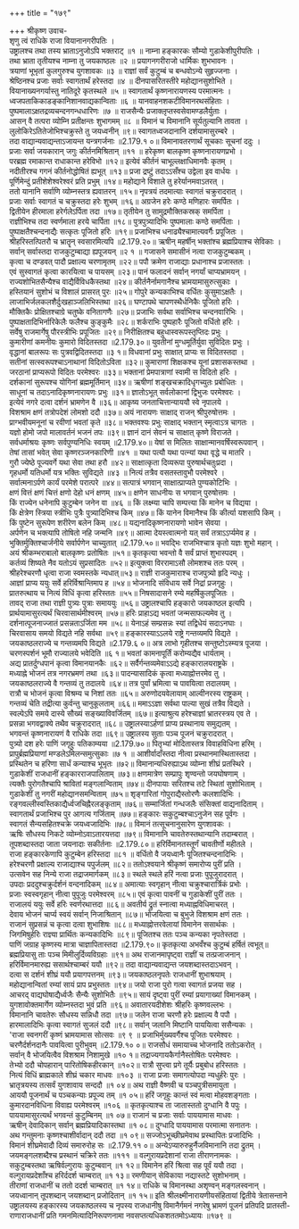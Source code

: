 +++
title = "१७९"

+++
श्रीकृष्ण उवाच-  
शृणु त्वं राधिके राजा वियानानगरीपतिः ।  
उष्ट्रालश्च तथा तस्य भ्राताऽनुजोऽपि भक्तराट् ॥१ ॥
नाम्ना हङ्कारकः सौम्यो गुडाकेशीपुरीपतिः ।  
तथा भ्राता तृतीयश्च नाम्ना तु जयकाष्ठलः ॥२ ॥
प्रयागनगरीराजो धार्मिकः शुभभावनः ।  
त्रयाणां भूभृतां कुलगुरुश्च युगशावकः ॥३ ॥
राज्ञां सर्वं कुटुम्बं च बन्धवोऽन्ये सुहृज्जनाः ।  
श्रेष्ठिनश्च प्रजाः सर्वाः स्वागतार्थं हरेस्तदा ॥४ ॥
दीनपासरितस्तीरे महोद्यानसुशोभिते ।  
वियानाख्यनगर्यास्तु नातिदूरे कृतस्थले ॥५ ॥
स्वागतार्थं कृष्णनारायणस्य परमात्मनः ।  
ध्वजपताकिकाडङ्कानिशानवाद्यकान्विताः ॥६ ॥
यानवाहनशकटीविमानरथसंहिताः ।  
पुष्पमालाऽक्षतद्रव्यचन्दनगन्धधारिणः ॥७ ॥
राजसैन्यैः प्रजाक्लृप्तस्वसेवामण्डलैर्युताः ।  
आसन् वै तत्परा व्योम्नि प्रतीक्षन्तः शुभागमम् ॥८ ॥
विमानं च विमानानि सूर्यतुल्यानि तावता ।  
लुलोकिरेऽतितेजोभिश्चक्रुस्ते तु जयध्वनीन् ॥९॥
स्वागतध्वजदानानि दर्शयामासुरम्बरे ।  
तदा वाद्यान्यवाद्यन्ताऽजायन्त यन्त्रगर्जनाः ॥2.179.१ ०॥
विमानावतरणार्थं सूचकाः सूचनां ददुः ।  
प्रजाः सर्वा जयकारान् जगुः कीर्तनमिश्रितान् ॥११ ॥
हरेकृष्ण बालकृष्ण कृष्णनारायणप्रभो ।  
परब्रह्म रमाकान्त राधाकान्त हरेविभो ॥१२॥
इत्येवं कीर्तनं चाभूल्लक्षाधिमानवैः कृतम् ।  
नदीतीरश्च गगनं कीर्तनोद्धोषितं ह्यभूत् ॥१३॥
प्रजा द्रष्टुं तदाऽऽसँश्च उद्वेला इव वार्धयः ।  
पूर्णिमेन्दुं प्रतीशेशेश्वरेश्वरं प्रति प्रभुम् ॥१४॥
महोद्याने विशाले तु हरेर्यानमवाऽतरत् ।  
ततो यानानि सर्वाणि व्योम्नस्तत्र ह्यवातरन् ॥१५॥
नृपत्रयं तदमात्याः स्वागतं चक्रुरादरात् ।  
प्रजाः सर्वाः स्वागतं च चक्रुस्तदा हरेः शुभम् ॥१६॥
अग्रजेन हरेः कण्ठे मणिहारः समर्पितः ।  
द्वितीयेन हीरमाला हरेर्गलेऽर्पिता तदा ॥१७॥
तृतीयेन तु सामुद्रमौक्तिकस्रक् समर्पिता ।  
राज्ञीभिश्च तदा स्वर्णमाला हरये चार्पिता ॥१८॥
पुत्रपुत्र्यादिभिः पुष्पमालाः कण्ठे समर्पिताः ।  
पुष्पाक्षतैश्चन्दनाद्यैः सत्कृतः पूजितो हरिः ॥१९॥
प्रजाभिश्च धनाढ्यैश्चामात्यवर्गैः प्रपूजितः ।  
श्रीहरिस्तत्पितरौ च भ्रातॄन् स्वसारमित्यपि ॥2.179.२०॥
ऋषीन् महर्षीन् भक्तांश्च ब्रह्मप्रियाश्च सेविकाः ।  
सर्वान् सर्वास्तदा राजकुटुम्बाद्या ह्यपूजयन् ॥२ १ ॥
गजासने समासीनं नत्वा राजकुटुम्बकम् ।  
कृत्वा च दण्डवत् पादौ प्रक्षाल्य चरणामृतम् ॥२२॥
पपौ क्रमेण राजाद्याः प्रधानाश्च प्रजास्ततः ।  
एवं सुस्वागतं कृत्वा कारयित्वा च पायसम् ॥२३॥
पानं फलादनं सर्वान् नगर्यां चाप्यभ्रामयन् ।  
राज्यशोभितसैन्यैश्च वाद्यैर्विविधकैस्तथा ॥२४॥
कीर्तनैर्नामगानैश्च भ्रामयामासुरुत्सुकाः ।  
हस्तियानं सुशोभं च विशालं प्रासरत् पुरः ॥२५॥
गोपुरे कन्यकाभिश्च वर्धितः कुसुमाऽक्षतैः ।  
लाजाभिर्जलकलशैर्दुःखहाञ्जलिभिस्तथा ॥२६॥
घण्टापथे चापणस्थैर्धनिकैः पूजितो हरिः ।  
मौक्तिकैः प्रोक्षितश्चाग्रे चतुष्के वनितागणैः ॥२७॥
प्रजाभिः सर्वथा सर्वाभिश्च चन्दनवारिभिः ।  
पुष्पाक्षतादिभिर्नारिकेलैः फलैश्च कुङ्कुमैः ॥२८॥
शर्कराभिः पुष्पहारैः पूजितो वर्धितो हरिः ।  
सर्वेषु राजमार्गेषु पौरस्त्रीभिः प्रपूजितः ॥२९॥
निरीक्षितश्च बहुधास्वरूपस्तृप्तिदः प्रभुः ।  
कुमारीणां कमनीयः कुमारो विदितस्तदा ॥2.179.३०॥
युवतीनां मुग्धमूर्तिर्युवा सुविदितः प्रभुः ।  
वृद्धानां बालरूपः सः पुत्रवद्विदितस्तदा ॥३ १॥
विधवानां प्रभुः साक्षात् प्राप्यः स विदितस्तदा ।  
सतीनां सत्स्वरूपश्चाऽनाथानां विदितोऽविता ॥३२॥
कुमाराणां शिक्षकश्च यूनां प्रशासकस्तथा ।  
जरठानां प्राप्यरूपो विदितः परमेश्वरः ॥३३॥
भक्तानां प्रेमपात्राणां स्वामी स विदितो हरिः ।  
दर्शकानां सुरूपश्च योगिनां ब्रह्ममूर्तिमान् ॥३४॥
ऋषीणां शङ्खचक्रादिधृगच्युतः प्रबोधितः ।  
साधूनां च तदाऽनादिकृष्णनारायणः प्रभुः ॥३१॥
ज्ञातोऽभूत् सर्वलोकानां द्विभुजः परमेश्वरः ।  
इत्येवं नगरे दत्वा दर्शनं भ्रामणेन वै ॥३६॥
आकृष्य जनताचित्तान्याययौ स्वे नृपालये ।  
विशश्राम क्षणं तत्रोपदेशं लोमशो ददौ ॥३७॥
अयं नारायणः साक्षाद् राजन् श्रीपुरुषोत्तमः ।  
प्राग्भवीयमनूनां च रवीणां भवतां कृते ॥३८॥
भक्तवश्यः प्रभुः साक्षाद् भक्तान् स्मृत्वाऽत्र चागतः ।  
यज्ञो होमो जपो मालावर्तनं भजनं तपः ॥३९॥
ज्ञानं दानं सेवनं च साक्षात् कृष्णे विराजते ।  
सर्वधर्माश्रयः कृष्णः सर्वपुण्यनिधिः स्वयम् ॥2.179.४०॥
येषां स मिलितः साक्षान्मानवर्षिस्वरूपवान् ।  
तेषां तासां भवेत् सेवा कृष्णरञ्जनकारिणी ॥४१ ॥
यथा पत्यौ यथा पत्न्यां यथा वृद्धे च मातरि ।  
गुरौ ज्येष्ठे पूज्यवर्गे यथा सेवा तथा हरौ ॥४२॥
साक्षात्कृता दिव्यरूपा पुरुषार्थचतुःप्रदा ।  
गृहधर्मो यतिधर्मो यत्र भक्तिः सुविद्यते ॥४३ ॥
नित्यं तत्रैव वसतस्तावुभौ परमेश्वरे ।  
सर्वात्मनाऽर्पणे कार्यं परमेशे परात्परे ॥४४॥
सत्पात्रं भगवान् साक्षात्प्राप्यते पुण्यकोटिभिः ।  
क्षणं वित्तं क्षणं चित्तं क्षणो देहो धनं क्षणम् ॥४५॥
क्षणेन साधनीयः स भगवान् पुरुषोत्तमः ।  
किं राज्येन धनेनापि कुटुम्बेन जनेन वा ॥४६ ॥
किं लक्ष्म्या चापि सम्पत्त्या किं मानेन च विद्यया ।  
किं क्षेत्रेण स्त्रिया स्त्रीभिः पुत्रैः पुत्र्यादिभिश्च किम् ॥४७॥
किं यानेन विमानैश्च किं कीर्त्या यशसापि किम् ।  
किं पुष्टेन सुरूपेण शरीरेण बलेन किम् ॥४८॥
यद्यनादिकृष्णनारायणो भावेन सेवया ।  
अर्पणेन च भक्त्यापि तोषितो नहि जन्मनि ॥४९॥
आत्मा देयस्त्वात्मनो यत् सर्वं तत्राऽऽर्प्यमेव ह ।  
भुक्तिर्मुक्तिश्चार्जनीये सर्वार्पणेन चाच्युतात् ॥2.179.५०॥
भवद्भिः राजभिश्चात्र कृतो यज्ञः शुभो महान् ।  
अयं श्रीकम्भराबालो बालकृष्णः प्रतोषितः ॥५१॥
कृतकृत्या भवन्तो वै सर्वं प्राप्तं शुभास्पदम् ।  
कर्तव्यं शिष्यते नैव यतोऽयं सुप्रसादितः ॥५२॥
इत्युक्त्वा विररामाऽसौ लोमशश्च ततः परम् ।  
श्रीहरेश्चरणौ धृत्वा राजा स्वमस्तके न्यधात्॥५३॥
राज्ञी राजकुमाराश्च राजपुत्र्यो हृदि न्यधुः ।  
आज्ञां प्राप्य ययुः सर्वे हरिर्विश्रान्तिमाप ह ॥५४॥
भोजनादि संविधाय सर्वे निद्रां प्रजगृहुः ।  
प्रातरुत्थाय च नित्यं विधिं कृत्वा हरिस्ततः ॥५५॥
निषसादासने रम्ये महर्षिकुलपूजितः ।  
तावद् राजा तथा राज्ञी पुत्र्यः पुत्राः समाययुः ॥५६॥
उष्ट्रालश्चापि हङ्कारो जयकाष्ठल इत्यपि ।  
प्रार्थयामासुरत्यर्थं चिरवासार्थमीश्वरम् ॥५७॥
हरिः प्राहाऽद्य भवतां जन्मसाफल्यमेव तु ।  
दर्शनात्पूजनाज्जातं प्रसन्नताऽर्जिता मम ॥५८॥
येनाऽहं सम्प्रसन्नः स्यां तद्विधेयं सदाऽनघाः ।  
चिरवासाय समयो विद्यते नहि सर्वथा ॥५९॥
हङ्कारस्याऽऽलये राष्ट्रे गन्तव्यमपि विद्यते ।  
जयकाष्ठलराज्ये च गन्तव्यमपि विद्यते ॥2.179.६ ०॥
अत्र लाभो गृहीतश्च सन्तुष्टोऽस्म्यत्र पूजया ।  
चरणस्पर्शनं भूमौ राज्यालये भवेदिति ॥६ १॥
भवतां कामनापूर्तिं करोम्यद्यैव धार्यताम् ।  
अद्य प्रातर्दुग्धपानं कृत्वा विमानयानकैः ॥६२॥
सर्वैर्गन्तव्यमेवाऽऽद्ये हङ्कारालयराष्ट्रके ।  
मध्याह्ने भोजनं तत्र नगरभ्रमणं तथा ॥६३॥
पादन्यासादिकं कृत्वा मध्याह्नोत्तरमेव तु ।  
जयकाष्ठलराज्ये वै गन्तव्यं तु तदालये ॥६४॥
तत्र पुर्यां भ्रमित्वा च पावयित्वा तदालयम् ।  
रात्रौ च भोजनं कृत्वा विश्रम्य च निशां ततः ॥६५॥
अरुणोदयवेलायाम् आल्वीनरस्य राष्ट्रकम् ।  
गन्तव्यं चेति तद्रीत्या कुर्वन्तु चानुकूलताम् ॥६६॥
ममाऽऽज्ञा सर्वथा पाल्या सुखं तत्रैव विद्यते ।  
स्वल्पेऽपि समये दास्ये सौख्यं सङ्ख्याविवर्जितम् ॥६७॥
इत्याश्रुत्य हरेश्चाज्ञां भ्रातरस्त्रय एव ते ।  
प्रसन्ना भगवद्वाक्ये तथैव चक्रुरादरात् ॥६८॥
उष्ट्रालस्याऽर्हणां प्राप्य प्रस्थानाय समुद्यतम् ।  
भगवन्तं कृष्णनारायणं वै राधिके तदा ॥६९॥
उष्ट्रालस्य सुताः पञ्च पूजनं चक्रुरादरात् ।  
पुत्र्यो दश हरेः पाणिं जगृहुः पतिकाम्यया ॥2.179.७०॥
पितृभ्यां मोदितास्तत्र विवाहविधिना हरिम् ।  
प्रापुर्ब्रह्मप्रियाणां मण्डलेऽमिलन्समुत्सुकाः ॥७ १ ॥
आशीर्वादाँस्तदा नीत्वा प्रस्थानमास्थितास्तदा ।  
प्रस्थितेन च हरिणा सार्धं कन्याश्च भूभृतः ॥७२॥
विमानान्यधिरुह्याऽथ व्योम्ना शीघ्रं प्रतस्थिरे ।  
गुडाकेशीं राजधानीं हङ्कारराजपालिताम् ॥७३॥
क्षणमात्रेण सम्प्रापुः शृण्वन्तो जयघोषणाम् ।  
त्यक्तैः पुरोगतैश्चापि श्रावितां मङ्गलान्विताम् ॥७४॥
दीनपायाः सरितश्च तटे स्थितां सुशोभिताम् ।  
गुडाकेशीं तु नगरीं महोद्यानसमन्विताम् ॥७५॥
शृङ्गारितां गोपुराद्यैस्तोरणैः कलशादिभिः ।  
रङ्गवल्लीस्वस्तिकाद्यैर्ध्वजचिह्नैरलङ्कृताम् ॥७६॥
सम्मार्जितां गन्धजलैः संसिक्तां वाद्यनादिताम् ।  
स्वागतार्थं प्रजाभिश्च पुर आगत्य गर्जिताम् ॥७७॥
हङ्कारः सकुटुम्बश्चाऽनुजेन सह पूर्वगः ।  
स्वागतं सैन्यसहितश्चक्रे जयध्वजादिभिः ॥७८॥
विमानं तत्सूचनानुसारेण युगशावकः ।  
ऋषिः सौधस्य निकटे व्योम्नोऽवाऽतारयत्तदा ॥७९॥
विमानानि चावतेरुस्तथान्यानि तदाम्बरात् ।  
तूपशब्दास्तदा जाता जयनादाः सकीर्तनाः ॥2.179.८०॥
हरिर्विमानतस्तूर्णं चावतीर्णो महीतले ।  
राजा हङ्कारकेणापि कुटुम्बेन हरिस्तदा ॥८१ ॥
वर्धितो वै जयध्वानैः पूजितश्चन्दनादिभिः ।  
हरेश्चरणौ प्रक्षाल्य राजाद्याश्च पपुर्जलम् ॥८२॥
ततोऽश्वयाने श्रीकृष्णं समारोप्य पुरीं प्रति ।  
उत्सवेन सह निन्ये राजा तद्राजमार्गकम् ॥८३॥
स्थले स्थले हरिं नत्वा प्रजाः पुपूजुरादरात् ।  
उपदाः प्रददुश्चक्रुर्दर्शनं वन्दनादिकम् ॥८४॥
अमात्याः स्वगृहान् नीत्वा चक्रुश्चारार्त्रिकं प्रभोः ।  
प्रजाः स्वस्वगृहान् नीत्वा पुपूजुः परमेश्वरम् ॥८५॥
एवं कृत्वा पावनीं च गुडाकेशीं पुरीं ततः ।  
राजालयं ययुः सर्वे हरिः स्वर्णरथात्तदा ॥८६॥
अवतीर्य द्रुतं स्नात्वा मध्याह्नविधिमाचरत् ।  
देवाय भोजनं चार्प्य स्वयं सर्वान् निजाश्रितान् ॥८७॥
भोजयित्वा च बुभुजे विशश्राम क्षणं ततः ।  
राजानं सुप्रसन्नं च कृत्वा दत्वा शुभाशिषः ॥८८॥
मध्याह्नोत्तरवेलायां विमानेन ससार्थकः ।  
जिगमिषुर्हरिः राज्ञ्या प्रार्थितः कन्यकादिभिः ॥८९॥
पूजितश्च ततः पञ्च कन्यका नृपतेस्तदा ।  
पाणिं जग्राह कृष्णस्य मात्रा चाज्ञापितास्तदा ॥2.179.९०॥
कृतकृत्या अभवँश्च कुटुम्बं हर्षितं त्वभूत्॥
ब्रह्मप्रियासु ताः पञ्च मिमीलुर्दिव्यविग्रहाः ॥९१॥
अथ राजानमापृष्ट्वा राज्ञीं च तत्प्रजाजनान् ।  
हरिर्विमानमारुह्य ससार्थश्चाम्बरं ययौ ॥९२॥
तदा वाद्यान्यवाद्यन्त जयशब्दास्तदाऽभवन् ।  
दत्वा स दर्शनं शीघ्रं ययौ प्रयागपत्तनम् ॥९३॥
जयकाष्ठलनृपतेः राजधानीं शुभाश्रयाम् ।  
महोद्यानान्वितां रम्यां सायं प्राप प्रभुस्ततः ॥९४॥
जयो राजा पुरो गत्वा स्वागतं प्रजया सह ।  
आचरद् वाद्यघोषाद्यैर्ध्वजैः सैन्यैः सुशोभितैः ॥९५॥
सायं दृष्ट्वा पुरीं रम्यां प्रयागाख्यां विमानकम् ।  
युगशावोक्तमार्गेण व्योम्नस्तदा भुवं प्रति ॥९६॥
अवातारयदीशेशः श्रीहरिः कृष्णवल्लभः ।  
विमानानि चावतेरुः सौधस्य सन्निधौ तदा ॥९७॥
जलेन राजा चरणौ हरेः प्रक्षाल्य वै पपौ ।  
हारमालादिभिः कृत्वा स्वागतं सुजलं ददौ ॥९८॥
सर्वान् जलानि मिष्टानि पाययित्वा ससैन्यकः ।  
'राजा स्वनगरीं कृष्णं भ्रामयामास सोत्सवः ॥९ ९ ॥
प्रजाभिर्मुख्यवर्गैश्च पूजितः परमेश्वरः ।  
चरणैर्दर्शनदानैः पावयित्वा पुरीभुवम् ॥2.179.१० ०॥
राजसौधं समायाच्च भोजनादि ततोऽकरोत् ।  
सर्वान् वै भोजयित्वैव विशश्राम निशामुखे ॥१० १॥
तद्राज्यगायकैर्गानैस्तोषितः परमेश्वरः ।  
तेभ्यो ददौ चोपहारान् पारितोषिकहीरकान् ॥१०२॥
रात्रौ सुप्त्वा प्रगे तूर्यैः प्रबुबोध हरिस्ततः ।  
नित्यं विधिं ब्राह्मकाले शीघ्रं चकार माधवः ॥१०३ ॥
राजा प्रजाः समागत्योपदा न्यधुर्हरेः पुरः ।  
भ्रातृत्रयस्य तत्सर्वं युगशावाय सन्ददौ ॥१ ०४॥
अथ राज्ञी वैष्णवी च पञ्चपुत्रीसमायुता ।  
आययौ पूजनार्थं च पञ्चकन्याः प्रपूज्य तम् ॥१ ०५॥
हरिं जगृहुः कान्तं स्वं मत्वा मोहवशङ्गताः ।  
कुमारदानविधिना विवाह्य परमेश्वरम् ॥१०६ ॥
कृतकृत्याश्च ता जातास्ततो दुग्धानि वै पपुः ।  
पाययामासुरत्यर्थं भगवन्तं कुटुम्बिनम् ॥१ ०७॥
राजानं च प्रजाः सर्वाः पाययामास माधवः ।  
ऋषीन् देवादिकान् सर्वान् ब्रह्मप्रियादिकास्तथा ॥१ ०८॥
दुग्धादि पाययामास परमात्मा सनातनः ।  
अथ गन्तुमनाः कृष्णश्चाशीर्वादान् ददौ तदा ॥१ ०९॥
सज्जोऽभूच्छीघ्रमेवाथ प्रस्थापितः प्रजादिभिः ।  
विमानं शीघ्रमेवादौ दिव्यं समारुरोह सः ॥2.179.११ ०॥
अन्येऽप्यारुरुहुर्नैजविमानानि तदा द्रुतम् ।  
जयमङ्गलशब्दैश्च प्रस्थानं चक्रिरे ततः ॥१११ ॥
वल्गुरायप्रदेशानां राजा तीराणनामकः ।  
सकुटुम्बस्तथा ऋषिर्वल्गुरायः कुटुम्बवान् ॥१ १२॥
विमानेन हरिं श्रित्वा सह पूर्वं ययौ तदा ।  
वल्गुरायप्रदेशाँश्च हरिर्ददर्श चाम्बरात् ॥१ १३॥
रमणीयान् सेविकाया नद्यास्तटे सुशोभनाम् ।  
तीराणां राजधानीं च ततो ददर्श चाम्बरात् ॥१ १४॥
राधिके च विमानस्था अशृण्वन् मङ्गलस्वनान् ।  
जयध्वानान् तूपशब्दान् जयशब्दान् प्रजोदितान् ॥१ १५॥
इति श्रीलक्ष्मीनारायणीयसंहितायां द्वितीये त्रेतासन्ताने उष्ट्रालयस्य हङ्कारस्य जयकाष्ठलस्य च नृपस्य राजधानीषु विमानैर्गमनं नगरेषु भ्रामणं पूजनं प्रतिपदि प्रातस्ती-  
राणाराजधानीं प्रति गमनमित्यादिनिरूपणनामा नवसप्तत्यधिकशततमोऽध्यायः ॥१७९ ॥
    
